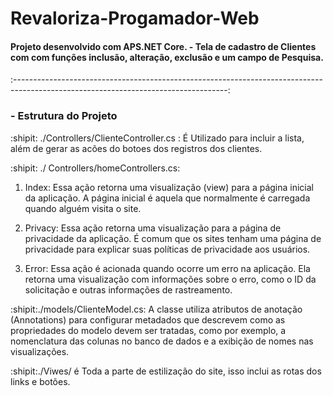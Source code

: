 <h1>Revaloriza-Progamador-Web</h1>

<h4> Projeto desenvolvido com APS.NET Core. - Tela de cadastro de Clientes com com funções inclusão, alteração, exclusão e um campo de Pesquisa.</h4>:-----------------------------------------------------------------------------------------------------------------------------------:
<h3>- Estrutura do Projeto</h3>
:shipit: ./Controllers/ClienteController.cs : É Utilizado para incluir a lista, além de gerar as acões do botoes dos registros dos clientes.

:shipit: ./ Controllers/homeControllers.cs:
1. Index: Essa ação retorna uma visualização (view) para a página inicial da aplicação. A página inicial é aquela que normalmente é carregada quando alguém visita o site.

2. Privacy: Essa ação retorna uma visualização para a página de privacidade da aplicação. É comum que os sites tenham uma página de privacidade para explicar suas políticas de privacidade aos usuários.

3. Error: Essa ação é acionada quando ocorre um erro na aplicação. Ela retorna uma visualização com informações sobre o erro, como o ID da solicitação e outras informações de rastreamento.

:shipit:./models/ClienteModel.cs: A classe utiliza atributos de anotação (Annotations) para configurar metadados que descrevem como as propriedades do modelo devem ser tratadas, como por exemplo, a nomenclatura das colunas no banco de dados e a exibição de nomes nas visualizações.

:shipit:./Viwes/ é Toda a parte de estilização do site, isso inclui as rotas dos links e botões.
